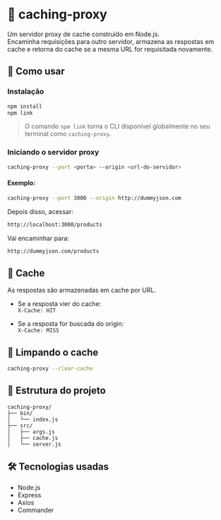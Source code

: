 # 🧠 caching-proxy

Um servidor proxy de cache construído em Node.js.  
Encaminha requisições para outro servidor, armazena as respostas em cache e retorna do cache se a mesma URL for requisitada novamente.

## 🚀 Como usar

### Instalação

```bash
npm install
npm link
```

> O comando `npm link` torna o CLI disponível globalmente no seu terminal como `caching-proxy`.

### Iniciando o servidor proxy

```bash
caching-proxy --port <porta> --origin <url-do-servidor>
```

#### Exemplo:

```bash
caching-proxy --port 3000 --origin http://dummyjson.com
```

Depois disso, acessar:

```bash
http://localhost:3000/products
```

Vai encaminhar para:

```bash
http://dummyjson.com/products
```

## 💾 Cache

As respostas são armazenadas em cache por URL.

- Se a resposta vier do cache:  
  `X-Cache: HIT`

- Se a resposta for buscada do origin:  
  `X-Cache: MISS`

## 🧹 Limpando o cache

```bash
caching-proxy --clear-cache
```

## 📁 Estrutura do projeto

```
caching-proxy/
├── bin/
│   └── index.js
├── src/
│   ├── args.js
│   ├── cache.js
│   └── server.js
```

## 🛠 Tecnologias usadas

- Node.js
- Express
- Axios
- Commander
